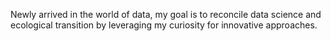 Newly arrived in the world of data, my goal is to reconcile data science and ecological transition by leveraging my curiosity for innovative approaches.
